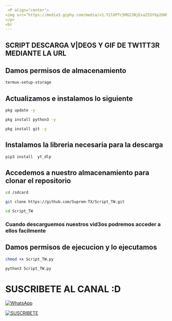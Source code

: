 ```yaml
---
 <P align="center">
<img src="https://media3.giphy.com/media/v1.Y2lkPTc5MGI3NjExa255YXp2OHhva3B4a3B1MmVlZTQxeHdrNDEzMmwweGp2MWh6YTNnbCZlcD12MV9pbnRlcm5hbF9naWZfYnlfaWQmY3Q9Zw/fdDqAwu0yr6KC9rXov/giphy.gif" width="260" height="260"/>
</p>
<br
---
```

##

##

## SCRIPT DESCARGA V|DEOS Y GIF DE TW1TT3R MEDIANTE LA URL

## Damos permisos de almacenamiento 
```bash
termux-setup-storage
```
## Actualizamos e instalamos lo siguiente 
```bash
pkg update -y
```
```bash
pkg install python3 -y
```
```bash
pkg install git -y
```

## Instalamos la libreria necesaria para la descarga
```bash
pip3 install  yt_dlp
```
## Accedemos a nuestro almacenamiento para clonar el repositorio
```bash
cd /sdcard
```
```bash
git clone https://github.com/Suprem-TX/Script_TW.git
```
```bash
cd Script_TW
```
### Cuando descarguemos nuestros vid3os podremos acceder a ellos facilmente
## Damos permisos de ejecucion y lo ejecutamos
```bash
chmod +x Script_TW.py
```
```bash
python3 Script_TW.py
```
# SUSCRIBETE AL CANAL :D

[![WhatsApp](https://img.shields.io/badge/%20WhatsApp-25D366?style=for-the-badge&logo=whatsapp&logoColor=white)](https://wa.me/5655424544)

[![SUSCRIBETE](https://img.shields.io/badge/SUSCRIBETE%20-FF0000?style=for-the-badge&logo=youtube&logoColor=white)](https://www.youtube.com/@SupremTX9/featured)
